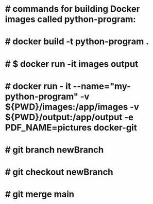 # # commands for building Docker images called python-program:


# # docker build -t python-program .

# # $ docker run -it images output 

  
# # docker run - it --name="my-python-program" -v ${PWD}/images:/app/images -v ${PWD}/output:/app/output  -e PDF_NAME=pictures docker-git 

# # git branch newBranch

# # git checkout newBranch

# # git merge main


